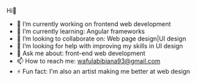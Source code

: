 Hi👋

- 🔭 I’m currently working on frontend web development
- 🌱 I’m currently learning: Angular frameworks
- 👯 I’m looking to collaborate on: Web page design|UI design
- 🤔 I’m looking for help with improving my skills in UI design
- 💬 Ask me about: front-end web development
- 📫 How to reach me: wafulabibiana93@gmail.com
- ⚡ Fun fact: I'm also an artist making me better at web design
